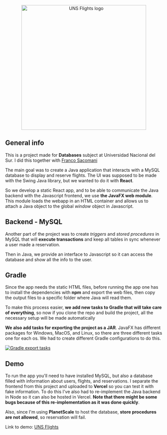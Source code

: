 <p align=center>
<img src="https://i.postimg.cc/DwC2dXv3/Group-1.png" height=400 alt="UNS Flights logo"/>
</p>

## General info

This is a project made for **Databases** subject at Universidad Nacional del Sur. I did this together with [Franco Sacomani](https://github.com/franco1fs)

The main goal was to create a Java application that interacts with a MySQL database to display and reserve flights. The UI was supposed to be made with the Swing Java library, but we wanted to do it with **React**.

So we develop a static React app, and to be able to communicate the Java backend with the Javascript frontend, we use **the JavaFX web module**. This module loads the webapp in an HTML container and allows us to attach a Java object to the global _window_ object in Javascript.

## Backend - MySQL

Another part of the project was to create _triggers_ and _stored procedures_ in MySQL that will **execute transactions** and keep all tables in sync whenever a user made a reservation.

Then in Java, we provide an interface to Javascript so it can access the database and show all the info to the user.

## Gradle

Since the app needs the static HTML files, before running the app one has to install the dependencies with **npm** and export the web files, then copy the output files to a specific folder where Java will read them.

To make this process easier, **we add new tasks to Gradle that will take care of everything**, so now if you clone the repo and build the project, all the necessary setup will be made automatically

**We also add tasks for exporting the project as a JAR**. JavaFX has different packages for Windows, MacOS, and Linux, so there are three different tasks one for each os. We had to create different Gradle configurations to do this.

[![Gradle export tasks](https://i.postimg.cc/Twn193Nj/Annotation-2020-08-01-210920.png)](https://postimg.cc/ftTMWDNk)

## Demo

To run the app you'll need to have installed MySQL, but also a database filled with information about users, flights, and reservations.
I separate the frontend from this project and uploaded to **Vercel** so you can test it with fake information. To do this I've also had to re-implement the Java backend in Node so it can also be hosted in Vercel. **Note that there might be some bugs because of this re-implementation as it was done quickly**.

Also, since I'm using **PlanetScale** to host the database, **store procedures are not allowed**, so reservation will fail.

Link to demo: [UNS Flights](https://uns-flights-nicoverali.vercel.app/)


